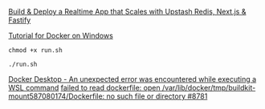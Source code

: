 
[Build & Deploy a Realtime App that Scales with Upstash Redis, Next.js & Fastify](https://www.youtube.com/watch?v=cfEqS1A5diM&ab_channel=TomDoesTech)

[Tutorial for Docker on Windows](https://medium.com/bina-nusantara-it-division/tutorial-for-docker-on-windows-c9af1162f0f2)

`chmod +x run.sh`

`./run.sh`

[Docker Desktop - An unexpected error was encountered while executing a WSL command](https://stackoverflow.com/a/76872004/13961420)
[failed to read dockerfile: open /var/lib/docker/tmp/buildkit-mount587080174/Dockerfile: no such file or directory #8781](https://github.com/docker/for-win/issues/8781#issuecomment-704962698)

